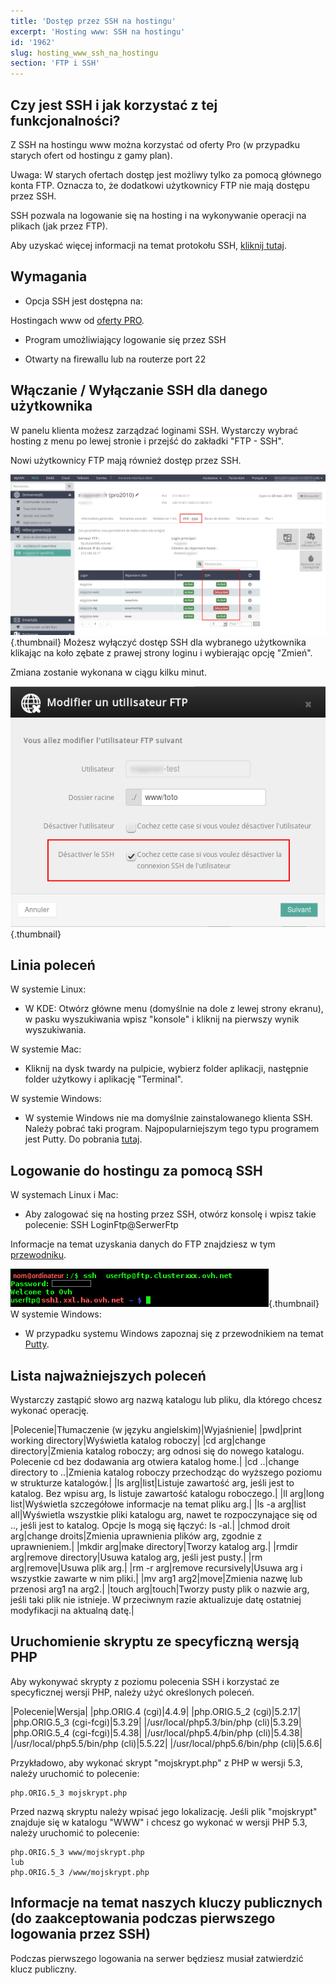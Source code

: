 ```yaml
---
title: 'Dostęp przez SSH na hostingu'
excerpt: 'Hosting www: SSH na hostingu'
id: '1962'
slug: hosting_www_ssh_na_hostingu
section: 'FTP i SSH'
---
```


## Czy jest SSH i jak korzystać z tej funkcjonalności?
Z SSH na hostingu www można korzystać od oferty Pro (w przypadku starych ofert od hostingu z gamy plan).

Uwaga: W starych ofertach dostęp jest możliwy tylko za pomocą głównego konta FTP. Oznacza to, że dodatkowi użytkownicy FTP nie mają dostępu przez SSH.

SSH pozwala na logowanie się na hosting i na wykonywanie operacji na plikach (jak przez FTP). 

Aby uzyskać więcej informacji na temat protokołu SSH, [kliknij tutaj](https://pl.wikipedia.org/wiki/Secure_Shell).


## Wymagania

- Opcja SSH jest dostępna na:

Hostingach www od [oferty PRO](https://www.ovh.pl/hosting/hosting-pro.xml).


- Program umożliwiający logowanie się przez SSH

- Otwarty na firewallu lub na routerze port 22




## Włączanie / Wyłączanie SSH dla danego użytkownika
W panelu klienta możesz zarządzać loginami SSH. Wystarczy wybrać hosting z menu po lewej stronie i przejść do zakładki "FTP - SSH".

Nowi użytkownicy FTP mają również dostęp przez SSH.

![](images/img_3945.jpg){.thumbnail}
Możesz wyłączyć dostęp SSH dla wybranego użytkownika klikając na koło zębate z prawej strony loginu i wybierając opcję "Zmień".

Zmiana zostanie wykonana w ciągu kilku minut.

![](images/img_3946.jpg){.thumbnail}


## Linia poleceń
W systemie Linux:

- W KDE: Otwórz główne menu (domyślnie na dole z lewej strony ekranu), w pasku wyszukiwania wpisz "konsole" i kliknij na pierwszy wynik wyszukiwania.

W systemie Mac:
- Kliknij na dysk twardy na pulpicie, wybierz folder aplikacji, następnie folder użytkowy i aplikację "Terminal".

W systemie Windows:


- W systemie Windows nie ma domyślnie zainstalowanego klienta SSH. Należy pobrać taki program. Najpopularniejszym tego typu programem jest Putty. Do pobrania [tutaj](http://www.putty.org/).




## Logowanie do hostingu za pomocą SSH
W systemach Linux i Mac:

- Aby zalogować się na hosting przez SSH, otwórz konsolę i wpisz takie polecenie:
SSH LoginFtp@SerwerFtp


Informacje na temat uzyskania danych do FTP znajdziesz w tym [przewodniku](https://www.ovh.pl/g1909.uslugi_www_zarzadzanie_haslami_i_dostep_do_nich#hasla_przypisane_do_hostingu_www_ovh_logowanie_do_ftp).

![](images/img_3093.jpg){.thumbnail}
W systemie Windows:

- W przypadku systemu Windows zapoznaj się z przewodnikiem na temat [Putty](https://www.ovh.pl/g1964.hosting_www_korzystanie_z_programu_putty_w_systemie_windows).




## Lista najważniejszych poleceń
Wystarczy zastąpić słowo arg nazwą katalogu lub pliku, dla którego chcesz wykonać operację. 

|Polecenie|Tłumaczenie (w języku angielskim)|Wyjaśnienie|
|pwd|print working directory|Wyświetla katalog roboczy|
|cd arg|change directory|Zmienia katalog roboczy; arg odnosi się do nowego katalogu. Polecenie cd bez dodawania arg otwiera katalog home.|
|cd ..|change directory to ..|Zmienia katalog roboczy przechodząc do wyższego poziomu w strukturze katalogów.|
|ls arg|list|Listuje zawartość arg, jeśli jest to katalog. Bez wpisu arg, ls listuje zawartość katalogu roboczego.|
|ll arg|long list|Wyświetla szczegółowe informacje na temat pliku arg.|
|ls -a arg|list all|Wyświetla wszystkie pliki katalogu arg, nawet te rozpoczynające się od .., jeśli jest to katalog. Opcje ls mogą się łączyć: ls -al.|
|chmod droit arg|change droits|Zmienia uprawnienia plików arg, zgodnie z uprawnieniem.|
|mkdir arg|make directory|Tworzy katalog  arg.|
|rmdir arg|remove directory|Usuwa katalog arg, jeśli jest pusty.|
|rm arg|remove|Usuwa plik arg.|
|rm -r arg|remove recursively|Usuwa arg i wszystkie zawarte w nim pliki.|
|mv arg1 arg2|move|Zmienia nazwę lub przenosi arg1 na arg2.|
|touch arg|touch|Tworzy pusty plik o nazwie arg, jeśli taki plik nie istnieje. W przeciwnym razie aktualizuje datę ostatniej modyfikacji na aktualną datę.|




## Uruchomienie skryptu ze specyficzną wersją PHP
Aby wykonywać skrypty z poziomu polecenia SSH i korzystać ze specyficznej wersji PHP, należy użyć określonych poleceń.

|Polecenie|Wersja|
|php.ORIG.4 (cgi)|4.4.9|
|php.ORIG.5_2 (cgi)|5.2.17|
|php.ORIG.5_3 (cgi-fcgi)|5.3.29|
|/usr/local/php5.3/bin/php (cli)|5.3.29|
|php.ORIG.5_4 (cgi-fcgi)|5.4.38|
|/usr/local/php5.4/bin/php (cli)|5.4.38|
|/usr/local/php5.5/bin/php (cli)|5.5.22|
|/usr/local/php5.6/bin/php (cli)|5.6.6|


Przykładowo, aby wykonać skrypt "mojskrypt.php" z PHP w wersji 5.3, należy uruchomić to polecenie:

```
php.ORIG.5_3 mojskrypt.php
```


Przed nazwą skryptu należy wpisać jego lokalizację. Jeśli plik "mojskrypt" znajduje się w katalogu "WWW" i chcesz go wykonać w wersji PHP 5.3, należy uruchomić to polecenie:


```
php.ORIG.5_3 www/mojskrypt.php
lub
php.ORIG.5_3 /www/mojskrypt.php
```




## Informacje na temat naszych kluczy publicznych (do zaakceptowania podczas pierwszego logowania przez SSH)
Podczas pierwszego logowania na serwer będziesz musiał zatwierdzić klucz publiczny.

